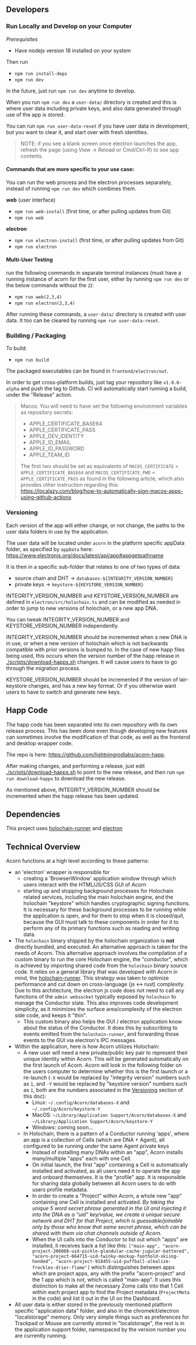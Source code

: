 
## Developers

### Run Locally and Develop on your Computer

_Prerequisites_

- Have nodejs version 18 installed on your system

Then run

- `npm run install-deps`
- `npm run dev`

In the future, just run `npm run dev` anytime to develop.

When you run `npm run dev` a `user-data/` directory is created and this is where user data including private keys, and also data generated through use of the app is stored.

You can run `npm run user-data-reset` if you have user data in development, but you want to clear it, and start over with fresh identities.

> NOTE: if you see a blank screen once electron launches the app, refresh the page (using View -> Reload or Cmd/Ctrl-R) to see app contents.

#### Commands that are more specific to your use case:

You can run the web process and the electron processes separately, instead of running `npm run dev` which combines them.

**web** (user interface)

- `npm run web-install` (first time, or after pulling updates from Git)
- `npm run web`

**electron**

- `npm run electron-install` (first time, or after pulling updates from Git)
- `npm run electron`

#### Multi-User Testing
run the following commands in separate terminal instances (must have a running instance of acorn for the first user, either by running `npm run dev` or the below commands without the `2`):

- `npm run web(2,3,4)`
- `npm run electron(2,3,4)`

After running these commands, a `user-data/` directory is created with user data. It too can be cleared by running `npm run user-data-reset`.

### Building / Packaging

To build:

- `npm run build`

The packaged executables can be found in `frontend/electron/out`.

In order to get cross-platform builds, just tag your repository like `v1.0.0-alpha` and push the tag to Github. CI will automatically start running a build, under the "Release" action.

> Macos: You will need to have set the following environment variables as repository secrets:
> - APPLE_CERTIFICATE_BASE64
> - APPLE_CERTIFICATE_PASS
> - APPLE_DEV_IDENTITY
> - APPLE_ID_EMAIL
> - APPLE_ID_PASSWORD
> - APPLE_TEAM_ID
> 
> The first two should be set as equivalents of `MACOS_CERTIFICATE` = `APPLE_CERTIFICATE_BASE64` and `MACOS_CERTIFICATE_PWD` = `APPLE_CERTIFICATE_PASS` as found in the following article, which also provides other instruction regarding this: https://localazy.com/blog/how-to-automatically-sign-macos-apps-using-github-actions


### Versioning

Each version of the app will either change, or not change, the paths to the user data folders in use by the application. 

The user data will be located under `acorn` in the platform specific appData folder, as specified by `appData` here: https://www.electronjs.org/docs/latest/api/app#appgetpathname

It is then in a specific sub-folder that relates to one of two types of data: 
- source chain and DHT -> `databases-${INTEGRITY_VERSION_NUMBER}`
- private keys -> `keystore-${KEYSTORE_VERSION_NUMBER}`

INTEGRITY_VERSION_NUMBER and KEYSTORE_VERSION_NUMBER are defined in `electron/src/holochain.ts` and can be modified as needed in order to jump to new versions of holochain, or a new app DNA.

You can tweak INTEGRITY_VERSION_NUMBER and KEYSTORE_VERSION_NUMBER independently. 

INTEGRITY_VERSION_NUMBER should be incremented when a new DNA is in use, or when a new version of holochain which is not backwards compatible with prior versions is bumped to. In the case of new happ files being used, this occurs when the version number of the happ release in [./scripts/download-happs.sh](./scripts/download-happs.sh) changes. It will cause users to have to go through the migration process.

KEYSTORE_VERSION_NUMBER should be incremented if the version of lair-keystore changes, and has a new key format. Or if you otherwise want users to have to switch and generate new keys.

## Happ Code

The happ code has been separated into its own repository with its own release process. This has been done even though developing new features can sometimes involve the modification of that code, as well as the frontend and desktop wrapper code. 

The repo is here: https://github.com/lightningrodlabs/acorn-happ.

After making changes, and performing a release, just edit [./scripts/download-happs.sh](./scripts/download-happs.sh) to point to the new release, and then run `npm run download-happs` to download the new release.

As mentioned above, INTEGRITY_VERSION_NUMBER should be incremented when the happ release has been updated.

## Dependencies

This project uses [holochain-runner](https://github.com/lightningrodlabs/holochain-runner) and [electron](https://www.electronjs.org/docs/latest/api/app)

## Technical Overview

Acorn functions at a high level according to these patterns:

- an 'electron' wrapper is responsible for
  - creating a 'BrowserWindow' application window through which users interact with the HTML/JS/CSS GUI of Acorn
  - starting up and stopping background processes for Holochain related services, including the main holochain engine, and the holochain "keystore" which handles cryptographic signing functions. It is necessary for these background processes to be running while the application is open, and for them to stop when it is closed/quit, because the GUI must talk to these components in order for it to perform any of its primary functions such as reading and writing data.
- The `holochain` binary shipped by the holochain organization is **not** directly bundled, and executed. An alternative approach is taken for the needs of Acorn. This alternative approach involves the compilation of a custom binary to run the core Holochain engine, the "conductor", which is achieved by importing shared code from the `holochain` binary source code. It relies on a general library that was developed with Acorn in mind, the [holochain-runner](https://github.com/lightningrodlabs/holochain-runner/). This strategy was taken to optimize performance and cut down on cross-language (js <-> rust) complexity. Due to this architecture, the electron js code does not need to call any functions of the `admin websocket` typically exposed by `holochain` to manage the Conductor state. This also improves code development simplicity, as it minimizes the surface area/complexity of the electron side code, and keeps it "thin".
  - This custom binary also helps the GUI / electron application know about the status of the Conductor. It does this by subscribing to events emitted from the `holochain-runner`, and forwarding those events to the GUI via electron's IPC messages.
- Within the application, here is how Acorn utilizes Holochain:
  - A new user will need a new private/public key pair to represent their unique identity within Acorn. This will be generated automatically on the first launch of Acorn. Acorn will look in the following folder on the users computer to determine whether this is the first launch or a re-launch (`-X` would be replaced by "integrity version" numbers such as `1`, and `-Y` would be replaced by "keystore version" numbers such as `1`, both are the numbers associated in the [Versioning](#versioning) section of this doc):
    - Linux: `~/.config/Acorn/databases-X` and `~/.config/Acorn/keystore-Y`
    - MacOS: `~/Library/Application Support/Acorn/databases-X` and `~/Library/Application Support/Acorn/keystore-Y`
    - Windows: coming soon...
  - In Holochain, there is a pattern of a Conductor running 'apps', where an app is a collection of Cells (which are DNA + Agent), all configured to be running under the same Agent private keys
    - Instead of installing many DNAs within an "app", Acorn installs many/multiple "apps" each with one Cell.
    - On initial launch, the first "app" containing a Cell is automatically installed and activated, as all users need it to operate the app and onboard themselves. It is the "profile" app. It is responsible for sharing data globally between all Acorn users to do with users profile metadata.
    - In order to create a "Project" within Acorn, a whole new "app" containing one Cell is installed and activated. _By taking the unique 5 word secret phrase generated in the UI and injecting it into the DNA as a "uid" key/value, we create a unique secure network and DHT for that Project, which is guessable/joinable only by those who know that same secret phrase, which can be shared with them via chat channels outside of Acorn._
    - When the UI calls into the Conductor to list out which "apps" are installed, it receives back a list like this: `["main-app", "acorn-project-206088-uid-pickle-glandular-cache-jugular-battered", "acorn-project-664715-uid-twinky-mockup-foothold-skiing-handed", "acorn-project-918455-uid-puffball-alkalize-freckles-drier-flame"]` which distinguishes between apps which are project apps, any with the prefix "acorn-project" and the 1 app which is not, which is called "main-app". It uses this distinction to make all the necessary Zome calls into that 1 Cell within each project app to find the Project metadata (`ProjectMeta` in the code) and list it out in the UI on the Dashboard.
- All user data is either stored in the previously mentioned platform specific "application data" folder, and also in the chromekit/electron "localstorage" memory. Only very simple things such as preferences for Trackpad or Mouse are currently stored in "localstorage", the rest is in the application support folder, namespaced by the version number you are currently running.
